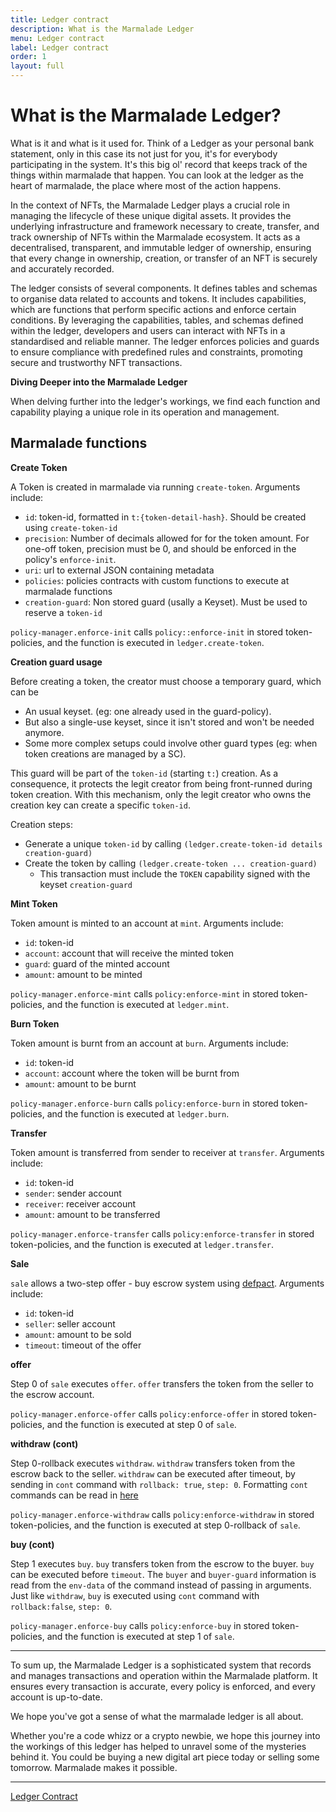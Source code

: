 ```yaml
---
title: Ledger contract
description: What is the Marmalade Ledger
menu: Ledger contract
label: Ledger contract
order: 1
layout: full
---
```


# What is the Marmalade Ledger?

What is it and what is it used for. Think of a Ledger as your personal bank
statement, only in this case its not just for you, it's for everybody
participating in the system. It's this big ol' record that keeps track of the
things within marmalade that happen. You can look at the ledger as the heart of
marmalade, the place where most of the action happens.

In the context of NFTs, the Marmalade Ledger plays a crucial role in managing
the lifecycle of these unique digital assets. It provides the underlying
infrastructure and framework necessary to create, transfer, and track ownership
of NFTs within the Marmalade ecosystem. It acts as a decentralised, transparent,
and immutable ledger of ownership, ensuring that every change in ownership,
creation, or transfer of an NFT is securely and accurately recorded.

The ledger consists of several components. It defines tables and schemas to
organise data related to accounts and tokens. It includes capabilities, which
are functions that perform specific actions and enforce certain conditions. By
leveraging the capabilities, tables, and schemas defined within the ledger,
developers and users can interact with NFTs in a standardised and reliable
manner. The ledger enforces policies and guards to ensure compliance with
predefined rules and constraints, promoting secure and trustworthy NFT
transactions.

**Diving Deeper into the Marmalade Ledger**

When delving further into the ledger's workings, we find each function and
capability playing a unique role in its operation and management.

## Marmalade functions

**Create Token**

A Token is created in marmalade via running `create-token`. Arguments include:

- `id`: token-id, formatted in `t:{token-detail-hash}`. Should be created using
  `create-token-id`
- `precision`: Number of decimals allowed for for the token amount. For one-off
  token, precision must be 0, and should be enforced in the policy's
  `enforce-init`.
- `uri`: url to external JSON containing metadata
- `policies`: policies contracts with custom functions to execute at marmalade
  functions
- `creation-guard`: Non stored guard (usally a Keyset). Must be used to reserve
  a `token-id`

`policy-manager.enforce-init` calls `policy::enforce-init` in stored
token-policies, and the function is executed in `ledger.create-token`.

**Creation guard usage**

Before creating a token, the creator must choose a temporary guard, which can be

- An usual keyset. (eg: one already used in the guard-policy).
- But also a single-use keyset, since it isn't stored and won't be needed
  anymore.
- Some more complex setups could involve other guard types (eg: when token
  creations are managed by a SC).

This guard will be part of the `token-id` (starting `t:`) creation. As a
consequence, it protects the legit creator from being front-runned during token
creation. With this mechanism, only the legit creator who owns the creation key
can create a specific `token-id`.

Creation steps:

- Generate a unique `token-id` by calling
  `(ledger.create-token-id details creation-guard)`
- Create the token by calling `(ledger.create-token ... creation-guard)`
  - This transaction must include the `TOKEN` capability signed with the keyset
    `creation-guard`

**Mint Token**

Token amount is minted to an account at `mint`. Arguments include:

- `id`: token-id
- `account`: account that will receive the minted token
- `guard`: guard of the minted account
- `amount`: amount to be minted

`policy-manager.enforce-mint` calls `policy:enforce-mint` in stored
token-policies, and the function is executed at `ledger.mint`.

**Burn Token**

Token amount is burnt from an account at `burn`. Arguments include:

- `id`: token-id
- `account`: account where the token will be burnt from
- `amount`: amount to be burnt

`policy-manager.enforce-burn` calls `policy:enforce-burn` in stored
token-policies, and the function is executed at `ledger.burn`.

**Transfer**

Token amount is transferred from sender to receiver at `transfer`. Arguments
include:

- `id`: token-id
- `sender`: sender account
- `receiver`: receiver account
- `amount`: amount to be transferred

`policy-manager.enforce-transfer` calls `policy:enforce-transfer` in stored
token-policies, and the function is executed at `ledger.transfer`.

**Sale**

`sale` allows a two-step offer - buy escrow system using
[defpact](/reference/syntax#defpacth1545231271). Arguments include:

- `id`: token-id
- `seller`: seller account
- `amount`: amount to be sold
- `timeout`: timeout of the offer

**offer**

Step 0 of `sale` executes `offer`. `offer` transfers the token from the seller
to the escrow account.

`policy-manager.enforce-offer` calls `policy:enforce-offer` in stored
token-policies, and the function is executed at step 0 of `sale`.

**withdraw (cont)**

Step 0-rollback executes `withdraw`. `withdraw` transfers token from the escrow
back to the seller. `withdraw` can be executed after timeout, by sending in
`cont` command with `rollback: true`, `step: 0`. Formatting `cont` commands can
be read in
[here](/reference/rest-api#yaml-continuation-command-requesth-2127282742)

`policy-manager.enforce-withdraw` calls `policy:enforce-withdraw` in stored
token-policies, and the function is executed at step 0-rollback of `sale`.

**buy (cont)**

Step 1 executes `buy`. `buy` transfers token from the escrow to the buyer. `buy`
can be executed before `timeout`. The `buyer` and `buyer-guard` information is
read from the `env-data` of the command instead of passing in arguments. Just
like `withdraw`, `buy` is executed using `cont` command with `rollback:false`,
`step: 0`.

`policy-manager.enforce-buy` calls `policy:enforce-buy` in stored
token-policies, and the function is executed at step 1 of `sale`.

---

To sum up, the Marmalade Ledger is a sophisticated system that records and
manages transactions and operation within the Marmalade platform. It ensures
every transaction is accurate, every policy is enforced, and every account is
up-to-date.

We hope you've got a sense of what the marmalade ledger is all about.

Whether you're a code whizz or a crypto newbie, we hope this journey into the
workings of this ledger has helped to unravel some of the mysteries behind it.
You could be buying a new digital art piece today or selling some tomorrow.
Marmalade makes it possible.

---

[Ledger Contract](https://github.com/kadena-io/marmalade/blob/v2/pact/ledger.pact)
